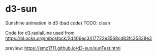 # d3-sun
Sunshine animation in d3
(bad code) TODO: clean

Code for d3.radialLine used from https://bl.ocks.org/mbostock/2d466ec3417722e3568cd83fc35338e3

preview: https://smc1711.github.io/d3-sun/sunTest.html
